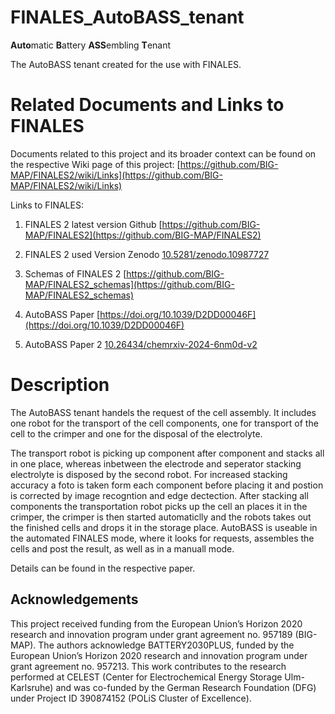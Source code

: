 # FINALES_AutoBASS_tenant
**Auto**matic **B**attery **ASS**embling **T**enant

The AutoBASS tenant created for the use with FINALES.

# Related Documents and Links to FINALES

Documents related to this project and its broader context can be found on the respective Wiki page of this project: [https://github.com/BIG-MAP/FINALES2/wiki/Links](https://github.com/BIG-MAP/FINALES2/wiki/Links)

Links to FINALES:

1. FINALES 2 latest version Github
[https://github.com/BIG-MAP/FINALES2](https://github.com/BIG-MAP/FINALES2)

1. FINALES 2 used Version Zenodo
[10.5281/zenodo.10987727](10.5281/zenodo.10987727)

1. Schemas of FINALES 2
[https://github.com/BIG-MAP/FINALES2_schemas](https://github.com/BIG-MAP/FINALES2_schemas)

1. AutoBASS Paper
[https://doi.org/10.1039/D2DD00046F](https://doi.org/10.1039/D2DD00046F)

1. AutoBASS Paper 2
[10.26434/chemrxiv-2024-6nm0d-v2](10.26434/chemrxiv-2024-6nm0d-v2)


# Description

The AutoBASS tenant handels the request of the cell assembly. It includes one robot for the transport of the cell components, one for transport of the cell to the crimper and one for the disposal of the electrolyte. 

The transport robot is picking up component after component and stacks all in one place, whereas inbetween the electrode and seperator stacking electrolyte is disposed by the second robot. For increased stacking accuracy a foto is taken form each component before placing it and postion is corrected by image recogntion and edge dectection. After stacking all components the transportation robot picks up the cell an places it in the crimper, the crimper is then started automaticlly and the robots takes out the finished cells and drops it in the storage place.
AutoBASS is useable in the automated FINALES mode, where it looks for requests, assembles the cells and post the result, as well as in a manuall mode.

Details can be found in the respective paper.

## Acknowledgements

This project received funding from the European Union’s Horizon 2020 research and innovation program under grant agreement no. 957189 (BIG-MAP).
The authors acknowledge BATTERY2030PLUS, funded by the European Union’s Horizon 2020 research and innovation program under grant agreement no. 957213.
This work contributes to the research performed at CELEST (Center for Electrochemical Energy Storage Ulm-Karlsruhe) and was co-funded by the German Research Foundation (DFG) under Project ID 390874152 (POLiS Cluster of Excellence).
